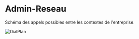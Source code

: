 # Admin-Reseau
Schéma des appels possibles entre les contextes de l'entreprise.

![DialPlan](https://github.com/RosarNicolas2TL1/Admin-Reseau/blob/master/pics/dialplan.jpg?raw=true)
